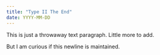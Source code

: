 ```yaml
---
title: "Type II The End"
date: YYYY-MM-DD
---
```


This is just a throwaway text paragraph. 
Little more to add.

But I am curious if this newline is maintained.
